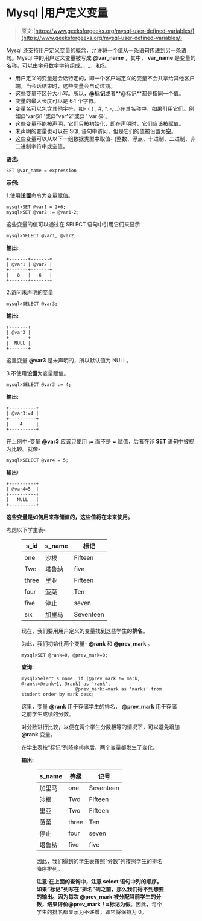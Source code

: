 # Mysql |用户定义变量

> 原文:[https://www.geeksforgeeks.org/mysql-user-defined-variables/](https://www.geeksforgeeks.org/mysql-user-defined-variables/)

Mysql 还支持用户定义变量的概念，允许将一个值从一条语句传递到另一条语句。Mysql 中的用户定义变量被写成 **@var_name** ，其中， **var_name** 是变量的名称，可以由字母数字字符组成。，_，和$。

*   用户定义的变量是会话特定的，即一个客户端定义的变量不会共享给其他客户端，当会话结束时，这些变量会自动过期。
*   这些变量不区分大小写。所以，**@标记**或者**@标记**都是指同一个值。
*   变量的最大长度可以是 64 个字符。
*   变量名可以包含其他字符，如- {！, #, ^, -, ..}在其名称中，如果引用它们。例如@'var@1 '或@"var^2″或@ ' var @`。
*   这些变量不能被声明，它们只被初始化，即在声明时，它们应该被赋值。
*   未声明的变量也可以在 SQL 语句中访问，但是它们的值被设置为**空**。
*   这些变量可以从以下一组数据类型中取值- {整数、浮点、十进制、二进制、非二进制字符串或空值。

**语法:**

```
SET @var_name = expression 
```

**示例:**

1.使用**设置**命令为变量赋值。

```
mysql>SET @var1 = 2+6;
mysql>SET @var2 := @var1-2;
```

这些变量的值可以通过在 SELECT 语句中引用它们来显示

```
mysql>SELECT @var1, @var2;
```

**输出:**

```
+-------+-------+
| @var1 | @var2 |
+-------+-------+
|   8   |   6   |
+-------+-------+
```

2.访问未声明的变量

```
mysql>SELECT @var3;
```

**输出:**

```
+-------+
| @var3 | 
+-------+
|  NULL |  
+-------+
```

这里变量 **@var3** 是未声明的，所以默认值为 NULL。

3.不使用**设置**为变量赋值。

```
mysql>SELECT @var3 := 4;
```

**输出:**

```
+----------+
| @var3:=4 | 
+----------+
|    4     |  
+----------+
```

在上例中-变量 **@var3** 应该只使用 **:=** 而不是 **=** 赋值，后者在非 **SET** 语句中被视为比较。就像-

```
mysql>SELECT @var4 = 5;
```

**输出:**

```
+----------+
| @var4=5  | 
+----------+
|   NULL   |  
+----------+
```

**这些变量是如何用来存储值的，这些值将在未来使用。**

考虑以下学生表-

<figure class="table">

| s_id | s_name | 标记 |
| --- | --- | --- |
| one | 沙根 | Fifteen |
| Two | 塔鲁纳 | five |
| three | 里亚 | Fifteen |
| four | 菠菜 | Ten |
| five | 停止 | seven |
| six | 加里马 | Seventeen |

现在，我们要用用户定义的变量找到这些学生的**排名**。

为此，我们初始化两个变量- **@rank** 和 **@prev_mark** 。

```
mysql>SET @rank=0, @prev_mark=0;
```

**查询:**

```
mysql>Select s_name, if (@prev_mark != mark, @rank:=@rank+1, @rank) as 'rank',
                    @prev_mark:=mark as 'marks' from student order by mark desc;
```

这里，变量 **@rank** 用于存储学生的排名， **@prev_mark** 用于存储之前学生成绩的分数。

对分数进行比较，以便在两个学生分数相等的情况下，可以避免增加 **@rank** 变量。

在学生表按“标记”列降序排序后，两个变量都发生了变化。

**输出:**

<figure class="table">

| s_name | 等级 | 记号 |
| --- | --- | --- |
| 加里马 | one | Seventeen |
| 沙根 | Two | Fifteen |
| 里亚 | Two | Fifteen |
| 菠菜 | three | Ten |
| 停止 | four | seven |
| 塔鲁纳 | five | five |

因此，我们得到的学生表按照“分数”列按照学生的排名降序排列。

**注意:**在上面的查询中，注意 select 语句中列的顺序。如果“标记”列写在“排名”列之前，那么我们得不到想要的输出。因为每次 **@prev_mark** 被分配当前学生的分数，结果评价@prev_mark！=标记为**假**。因此，每个学生的排名都显示为不递增，即它将保持为 0。

</figure>

</figure>